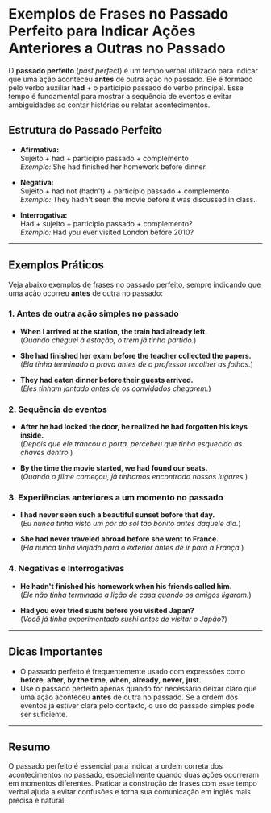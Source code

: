 
# Exemplos de Frases no Passado Perfeito para Indicar Ações Anteriores a Outras no Passado

O **passado perfeito** (*past perfect*) é um tempo verbal utilizado para indicar que uma ação aconteceu **antes** de outra ação no passado. Ele é formado pelo verbo auxiliar **had** + o particípio passado do verbo principal. Esse tempo é fundamental para mostrar a sequência de eventos e evitar ambiguidades ao contar histórias ou relatar acontecimentos.

## Estrutura do Passado Perfeito

- **Afirmativa:**  
  Sujeito + had + particípio passado + complemento  
  *Exemplo:* She had finished her homework before dinner.

- **Negativa:**  
  Sujeito + had not (hadn't) + particípio passado + complemento  
  *Exemplo:* They hadn't seen the movie before it was discussed in class.

- **Interrogativa:**  
  Had + sujeito + particípio passado + complemento?  
  *Exemplo:* Had you ever visited London before 2010?

---

## Exemplos Práticos

Veja abaixo exemplos de frases no passado perfeito, sempre indicando que uma ação ocorreu **antes** de outra no passado:

### 1. Antes de outra ação simples no passado

- **When I arrived at the station, the train had already left.**  
  (*Quando cheguei à estação, o trem já tinha partido.*)

- **She had finished her exam before the teacher collected the papers.**  
  (*Ela tinha terminado a prova antes de o professor recolher as folhas.*)

- **They had eaten dinner before their guests arrived.**  
  (*Eles tinham jantado antes de os convidados chegarem.*)

### 2. Sequência de eventos

- **After he had locked the door, he realized he had forgotten his keys inside.**  
  (*Depois que ele trancou a porta, percebeu que tinha esquecido as chaves dentro.*)

- **By the time the movie started, we had found our seats.**  
  (*Quando o filme começou, já tínhamos encontrado nossos lugares.*)

### 3. Experiências anteriores a um momento no passado

- **I had never seen such a beautiful sunset before that day.**  
  (*Eu nunca tinha visto um pôr do sol tão bonito antes daquele dia.*)

- **She had never traveled abroad before she went to France.**  
  (*Ela nunca tinha viajado para o exterior antes de ir para a França.*)

### 4. Negativas e Interrogativas

- **He hadn't finished his homework when his friends called him.**  
  (*Ele não tinha terminado a lição de casa quando os amigos ligaram.*)

- **Had you ever tried sushi before you visited Japan?**  
  (*Você já tinha experimentado sushi antes de visitar o Japão?*)

---

## Dicas Importantes

- O passado perfeito é frequentemente usado com expressões como **before**, **after**, **by the time**, **when**, **already**, **never**, **just**.
- Use o passado perfeito apenas quando for necessário deixar claro que uma ação aconteceu **antes** de outra no passado. Se a ordem dos eventos já estiver clara pelo contexto, o uso do passado simples pode ser suficiente.

---

## Resumo

O passado perfeito é essencial para indicar a ordem correta dos acontecimentos no passado, especialmente quando duas ações ocorreram em momentos diferentes. Praticar a construção de frases com esse tempo verbal ajuda a evitar confusões e torna sua comunicação em inglês mais precisa e natural.
```
